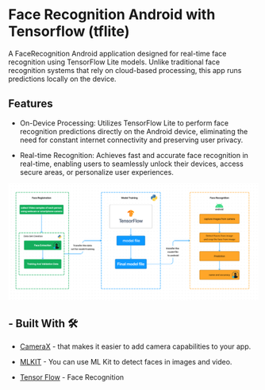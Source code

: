 
# Face Recognition Android with Tensorflow (tflite)

A FaceRecognition  Android application designed for real-time face recognition using TensorFlow Lite models. Unlike traditional face recognition systems that rely on cloud-based processing, this app runs predictions locally on the device. 

## Features

- On-Device Processing: Utilizes TensorFlow Lite to perform face recognition predictions directly on the Android device, eliminating the need for constant internet connectivity and preserving user privacy.

- Real-time Recognition: Achieves fast and accurate face recognition in real-time, enabling users to seamlessly unlock their devices, access secure areas, or personalize user experiences.

<img src="files/diagram.png"  alt="Face Recognition">

## - Built With 🛠
- [CameraX](https://developer.android.com/jetpack/androidx/releases/camera) - that makes it easier to add camera capabilities to your app.
- [MLKIT](https://developers.google.com/ml-kit/vision/face-detection/android) - You can use ML Kit to detect faces in images and video.

- [Tensor Flow](https://www.tensorflow.org/lite) -  Face Recognition



